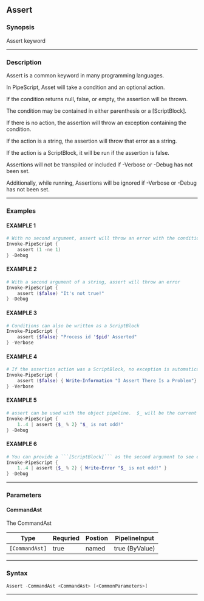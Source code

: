 
Assert
------
### Synopsis
Assert keyword

---
### Description

Assert is a common keyword in many programming languages.

In PipeScript, Asset will take a condition and an optional action.

If the condition returns null, false, or empty, the assertion will be thrown.

The condition may be contained in either parenthesis or a [ScriptBlock].

If there is no action, the assertion will throw an exception containing the condition.

If the action is a string, the assertion will throw that error as a string.

If the action is a ScriptBlock, it will be run if the assertion is false.

Assertions will not be transpiled or included if -Verbose or -Debug has not been set.

Additionally, while running, Assertions will be ignored if -Verbose or -Debug has not been set.

---
### Examples
#### EXAMPLE 1
```PowerShell
# With no second argument, assert will throw an error with the condition of the assertion.
Invoke-PipeScript {
    assert (1 -ne 1)
} -Debug
```

#### EXAMPLE 2
```PowerShell
# With a second argument of a string, assert will throw an error
Invoke-PipeScript {
    assert ($false) "It's not true!"
} -Debug
```

#### EXAMPLE 3
```PowerShell
# Conditions can also be written as a ScriptBlock
Invoke-PipeScript {
    assert {$false} "Process id '$pid' Asserted"
} -Verbose
```

#### EXAMPLE 4
```PowerShell
# If the assertion action was a ScriptBlock, no exception is automatically thrown
Invoke-PipeScript {
    assert ($false) { Write-Information "I Assert There Is a Problem"}
} -Verbose
```

#### EXAMPLE 5
```PowerShell
# assert can be used with the object pipeline.  $_ will be the current object.
Invoke-PipeScript {
    1..4 | assert {$_ % 2} "$_ is not odd!"
} -Debug
```

#### EXAMPLE 6
```PowerShell
# You can provide a ```[ScriptBlock]``` as the second argument to see each failure
Invoke-PipeScript {
    1..4 | assert {$_ % 2} { Write-Error "$_ is not odd!" }
} -Debug
```

---
### Parameters
#### **CommandAst**

The CommandAst



|Type              |Requried|Postion|PipelineInput |
|------------------|--------|-------|--------------|
|```[CommandAst]```|true    |named  |true (ByValue)|
---
### Syntax
```PowerShell
Assert -CommandAst <CommandAst> [<CommonParameters>]
```
---




